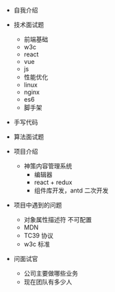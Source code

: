 * 自我介绍

* 技术面试题
  * 前端基础
  * w3c
  * react
  * vue
  * js
  * 性能优化
  * linux 
  * nginx
  * es6
  * 脚手架
* 手写代码
* 算法面试题
* 项目介绍
  * 神策内容管理系统
    * 编辑器
    * react + redux
    * 组件库开发，antd 二次开发
* 项目中遇到的问题
  * 对象属性描述符 不可配置
  * MDN
  * TC39 协议
  * w3c  标准
* 问面试官
  * 公司主要做哪些业务
  * 现在团队有多少人